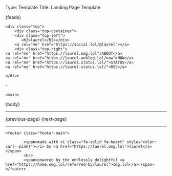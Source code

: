 Type: Template
Title: Landing Page Template

<!DOCTYPE html>
<html lang="en">
<head>
<title>{weblog-title}</title>
<meta charset="utf-8">
<meta name="viewport" content="width=device-width, initial-scale=1">
{feeds}
<style>
@import url('https://fonts.googleapis.com/css2?family=Caladea:ital,wght@0,700;1,400&family=Lato:ital,wght@0,400;0,900;1,400&display=swap');
@import url('https://static.omg.lol/type/font-md-io.css');
@import url('https://static.omg.lol/type/fontawesome-free/css/all.css');
</style>
<link rel="stylesheet" href="https://laurel.weblog.lol/style.css">

    <div class="top">
        <div class="top-container">
        <div class="top-left">
           <h2>laurel</h2></div>
        <a rel="me" href="https://social.lol/@laurel"></a>
        <div class="top-right">
    <a rel="me" href="https://laurel.omg.lol">ABOUT</a>   
    <a rel="me" href="https://laurel.weblog.lol/now">NOW</a>
    <a rel="me" href="https://laurel.status.lol/">STATUS</a>
    <a rel="me" href="https://laurel.status.lol/">RSS</a>

    </div>
</div>
</div>
</div>
<div class="header">
    -
</div>   

  </head>
  <body>

    <main>
{body}
<hr class="post-spacing"></hr>

{previous-page}
{next-page}
<hr class="post-spacing"></hr>

</main>

	<footer class="footer-main">

			<span>made with <i class="fa-solid fa-heart" style="color: var(--pink)"></i> by <a href="https://laurel.omg.lol">laurel</a></span>
			<br>
			<span>powered by the endlessly delightful <a href="https://home.omg.lol/referred-by/laurel">omg.lol</a></span>
	</footer>
</body>
</html>